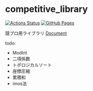 # competitive_library
[![Actions Status](https://github.com/EWire-hub/competitive_library/workflows/verify/badge.svg)](https://github.com/EWire-hub/competitive_library/actions)
[![GitHub Pages](https://img.shields.io/static/v1?label=GitHub+Pages&message=+&color=brightgreen&logo=github)](https://EWire-hub.github.io/competitive_library)

競プロ用ライブラリ
[Document](https://EWire-hub.github.io/competitive_library)

todo:
- ModInt
- 二項係数
- トポロジカルソート
- 座標圧縮
- 累積和
- imos法
